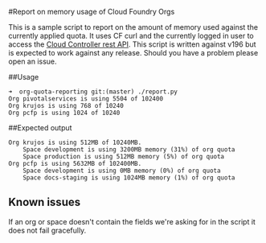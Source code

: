 #Report on memory usage of Cloud Foundry Orgs

This is a sample script to report on the amount of memory used against the currently applied quota. It uses CF curl and the currently logged in user to access the [Cloud Controller rest API](http://apidocs.cloudfoundry.org/). This script is written against v196 but is expected to work against any release. Should you have a problem please open an issue.

##Usage

```
➜  org-quota-reporting git:(master) ./report.py                                                                                                                                                                                                                              
Org pivotalservices is using 5504 of 102400
Org krujos is using 768 of 10240
Org pcfp is using 1024 of 10240
```


##Expected output

```
Org krujos is using 512MB of 10240MB.
	Space development is using 3200MB memory (31%) of org quota
	Space production is using 512MB memory (5%) of org quota
Org pcfp is using 5632MB of 102400MB.
	Space development is using 0MB memory (0%) of org quota
	Space docs-staging is using 1024MB memory (1%) of org quota
```
## Known issues
If an org or space doesn't contain the fields we're asking for in the script it does not fail gracefully. 